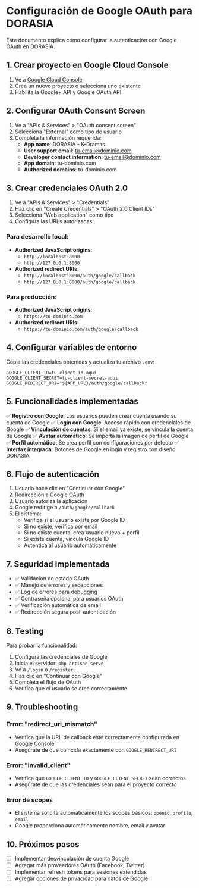 # Configuración de Google OAuth para DORASIA

Este documento explica cómo configurar la autenticación con Google OAuth en DORASIA.

## 1. Crear proyecto en Google Cloud Console

1. Ve a [Google Cloud Console](https://console.cloud.google.com/)
2. Crea un nuevo proyecto o selecciona uno existente
3. Habilita la Google+ API y Google OAuth API

## 2. Configurar OAuth Consent Screen

1. Ve a "APIs & Services" > "OAuth consent screen"
2. Selecciona "External" como tipo de usuario
3. Completa la información requerida:
   - **App name**: DORASIA - K-Dramas
   - **User support email**: tu-email@dominio.com
   - **Developer contact information**: tu-email@dominio.com
   - **App domain**: tu-dominio.com
   - **Authorized domains**: tu-dominio.com

## 3. Crear credenciales OAuth 2.0

1. Ve a "APIs & Services" > "Credentials"
2. Haz clic en "Create Credentials" > "OAuth 2.0 Client IDs"
3. Selecciona "Web application" como tipo
4. Configura las URLs autorizadas:

### Para desarrollo local:
- **Authorized JavaScript origins**: 
  - `http://localhost:8000`
  - `http://127.0.0.1:8000`
- **Authorized redirect URIs**: 
  - `http://localhost:8000/auth/google/callback`
  - `http://127.0.0.1:8000/auth/google/callback`

### Para producción:
- **Authorized JavaScript origins**: 
  - `https://tu-dominio.com`
- **Authorized redirect URIs**: 
  - `https://tu-dominio.com/auth/google/callback`

## 4. Configurar variables de entorno

Copia las credenciales obtenidas y actualiza tu archivo `.env`:

```env
GOOGLE_CLIENT_ID=tu-client-id-aqui
GOOGLE_CLIENT_SECRET=tu-client-secret-aqui
GOOGLE_REDIRECT_URI="${APP_URL}/auth/google/callback"
```

## 5. Funcionalidades implementadas

✅ **Registro con Google**: Los usuarios pueden crear cuenta usando su cuenta de Google
✅ **Login con Google**: Acceso rápido con credenciales de Google
✅ **Vinculación de cuentas**: Si el email ya existe, se vincula la cuenta de Google
✅ **Avatar automático**: Se importa la imagen de perfil de Google
✅ **Perfil automático**: Se crea perfil con configuraciones por defecto
✅ **Interfaz integrada**: Botones de Google en login y registro con diseño DORASIA

## 6. Flujo de autenticación

1. Usuario hace clic en "Continuar con Google"
2. Redirección a Google OAuth
3. Usuario autoriza la aplicación
4. Google redirige a `/auth/google/callback`
5. El sistema:
   - Verifica si el usuario existe por Google ID
   - Si no existe, verifica por email
   - Si no existe cuenta, crea usuario nuevo + perfil
   - Si existe cuenta, vincula Google ID
   - Autentica al usuario automáticamente

## 7. Seguridad implementada

- ✅ Validación de estado OAuth
- ✅ Manejo de errores y excepciones
- ✅ Log de errores para debugging
- ✅ Contraseña opcional para usuarios OAuth
- ✅ Verificación automática de email
- ✅ Redirección segura post-autenticación

## 8. Testing

Para probar la funcionalidad:

1. Configura las credenciales de Google
2. Inicia el servidor: `php artisan serve`
3. Ve a `/login` o `/register`
4. Haz clic en "Continuar con Google"
5. Completa el flujo de OAuth
6. Verifica que el usuario se cree correctamente

## 9. Troubleshooting

### Error: "redirect_uri_mismatch"
- Verifica que la URL de callback esté correctamente configurada en Google Console
- Asegúrate de que coincida exactamente con `GOOGLE_REDIRECT_URI`

### Error: "invalid_client"
- Verifica que `GOOGLE_CLIENT_ID` y `GOOGLE_CLIENT_SECRET` sean correctos
- Asegúrate de que las credenciales sean para el proyecto correcto

### Error de scopes
- El sistema solicita automáticamente los scopes básicos: `openid`, `profile`, `email`
- Google proporciona automáticamente nombre, email y avatar

## 10. Próximos pasos

- [ ] Implementar desvinculación de cuenta Google
- [ ] Agregar más proveedores OAuth (Facebook, Twitter)
- [ ] Implementar refresh tokens para sesiones extendidas
- [ ] Agregar opciones de privacidad para datos de Google